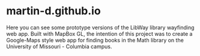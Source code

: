 # martin-d.github.io
Here you can see some prototype versions of the LibWay library wayfinding web app. Built with MapBox GL, the intention of this project was to create a Google-Maps style web app for finding books in the Math library on the University of Missouri - Columbia campus. 
